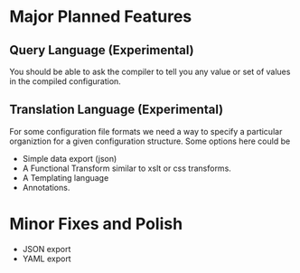 # Major Planned Features

## Query Language (Experimental)

You should be able to ask the compiler to tell you any value or set of values in the
compiled configuration.

## Translation Language (Experimental)

For some configuration file formats we need a way to specify a particular
organiztion for a given configuration structure. Some options here could be

* Simple data export (json) 
* A Functional Transform similar to xslt or css transforms.
* A Templating language
* Annotations.

# Minor Fixes and Polish

* JSON export
* YAML export